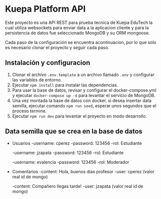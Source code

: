 # Kuepa Platform API

Este proyecto es una API REST para prueba tecnica de Kuepa EduTech la cual utiliza websockets para enviar data a la aplicacion cliente
y para la persistencia de datos fue seleccionado MongoDB y su ORM mongoose.


Cada paso de la configuración se encuentra acontinuacion, por lo que solo es necesario clonar el proyecto y seguir cada paso.


## Instalación y configuracion

1. Clonar el archivo `.env.template` a un archivo llamado `.env` y configurar las variables de entorno.
2. Ejecutar `npm install` para instalar las dependencias.
3. Para usar la base de datos, revisar y configurar el docker-compose.yml y ejecutar `docker-compose up -d` para levantar el servicio de MongoDB.
4. Una vez montada la base de datos con docker, si desea insertar data semilla, ejecutar comando `npm run seed`, esperar unos segundos que el proceso termine.
5. Ejecutar `npm run dev` para levantar el proyecto en modo desarrollo.

## Data semilla que se crea en la base de datos

- Usuarios
    -username: cperez
    -password: 123456
    -rol: Estudiante

    -username: jzapata
    -password: 123456
    -rol: Estudiante

    -username: evalencia
    -password: 123456
    -rol: Moderador

- Comentarios
    -content: Hola, buenos dias profesor
    -user: cperez (valor real id de mongo)

    -content: Compañero llegas tarde!
    -user: jzapata (valor real id de mongo)


